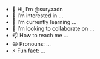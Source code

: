 - 👋 Hi, I’m @suryaadn
- 👀 I’m interested in ...
- 🌱 I’m currently learning ...
- 💞️ I’m looking to collaborate on ...
- 📫 How to reach me ...
- 😄 Pronouns: ...
- ⚡ Fun fact: ...

<!---
suryaadn/suryaadn is a ✨ special ✨ repository because its `README.md` (this file) appears on your GitHub profile.
You can click the Preview link to take a look at your changes.
--->
